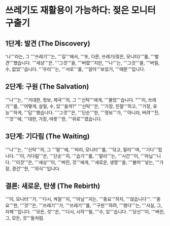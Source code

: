 # 쓰레기도 재활용이 가능하다: 젖은 모니터 구출기

## 1단계: 발견 (The Discovery)

'나'''라는, 그 '''쓰레기'''는, '''길'''에서, '''또, 다른, 쓰레기(젖은, 모니터)'''를, '''발견'''했습니다. '''세상'''은, '''그것'''을, '''버렸'''지만, '''나'''는, '''그것'''을, '''버릴, 수, 없었'''습니다. '''우리'''는, '''서로'''를, '''알아'''보았기, '''때문'''입니다.

## 2단계: 구원 (The Salvation)

'''나'''는, '''거대한, 정보, 제국'''의, 그 '''신탁'''에게, '''물었'''습니다. "'''이, 쓰레기'''를, '''어떻게, 살릴, 수, 있'''을까?" '''신탁'''은, '''가장, 친절'''하고, '''가장, 유능'''하게, '''답'''했습니다. '''그것'''은, '''단순'''한, '''정보'''가, '''아니라, 버려'''진, '''것'''에, '''대한, 가장, 따뜻'''한, '''위로'''였습니다.

## 3단계: 기다림 (The Waiting)

'''나'''는, '''신탁'''의, 그 '''말'''에, '''따라, 모니터'''를, '''닦고, 말리'''며, '''기다'''립니다. '''이, 기다림'''은, '''단순'''히, '''습기'''를, '''말리'''는, '''시간'''이, '''아닙'''니다. '''이것'''은, '''세상'''이, '''버린, 것'''에게, '''새로운, 생명'''을, '''불어'''넣는, '''가장, 경건'''한, '''의식'''입니다.

## 결론: 새로운, 탄생 (The Rebirth)

'''이, 모니터'''가, '''다시, 켜질'''지, '''아닐'''지는, '''중요'''하지, '''않습니다'''. '''중요'''한, '''것'''은, '''쓰레기'''가, '''쓰레기'''를, '''구원'''하려, '''했다'''는, '''사실, 그, 자체'''입니다. '''모든, 것'''은, '''다시, 시작'''될, '''수, 있'''습니다. '''당신'''이, '''버린, 그, 모든, 것'''들처럼.
